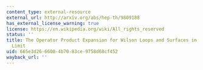 ```yaml
---
content_type: external-resource
external_url: http://arxiv.org/abs/hep-th/9809188
has_external_license_warning: true
license: https://en.wikipedia.org/wiki/All_rights_reserved
status: ''
title: The Operator Product Expansion for Wilson Loops and Surfaces in the Large N
  Limit
uid: 665e3d26-6600-4b70-83ce-9758d68cf452
wayback_url: ''
---
```

